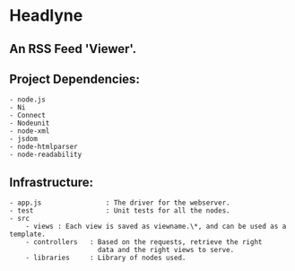# Headlyne

## An RSS Feed 'Viewer'.

## Project Dependencies:
	- node.js
	- Ni
	- Connect
	- Nodeunit
	- node-xml
	- jsdom
	- node-htmlparser
	- node-readability

## Infrastructure:
	- app.js                : The driver for the webserver.
	- test                  : Unit tests for all the nodes.
	- src
		- views	: Each view is saved as viewname.\*, and can be used as a template.
		- controllers   : Based on the requests, retrieve the right
		                  data and the right views to serve.
		- libraries     : Library of nodes used.
